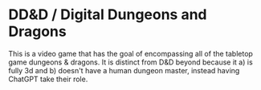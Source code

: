 # DD&D / Digital Dungeons and Dragons
This is a video game that has the goal of encompassing all of the tabletop game dungeons & dragons. It is distinct from D&D beyond because it a) is fully 3d and b) doesn't have a human dungeon master, instead having ChatGPT take their role.

